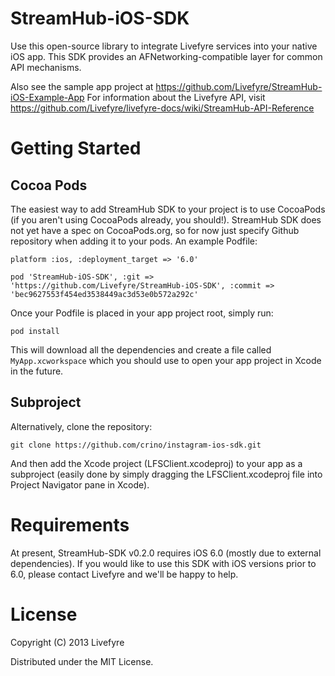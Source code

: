 StreamHub-iOS-SDK
=================

Use this open-source library to integrate Livefyre services into your native iOS app.
This SDK provides an AFNetworking-compatible layer for common API mechanisms.

Also see the sample app project at https://github.com/Livefyre/StreamHub-iOS-Example-App
For information about the Livefyre API, visit https://github.com/Livefyre/livefyre-docs/wiki/StreamHub-API-Reference

# Getting Started

## Cocoa Pods

The easiest way to add StreamHub SDK to your project is to use CocoaPods (if you aren't
using CocoaPods already, you should!). StreamHub SDK does not yet have a spec on CocoaPods.org, 
so for now just specify Github repository when adding it to your pods. An example Podfile:

    platform :ios, :deployment_target => '6.0'

    pod 'StreamHub-iOS-SDK', :git => 'https://github.com/Livefyre/StreamHub-iOS-SDK', :commit => 'bec9627553f454ed3538449ac3d53e0b572a292c'

Once your Podfile is placed in your app project root, simply run:

    pod install

This will download all the dependencies and create a file called `MyApp.xcworkspace` which you should
use to open your app project in Xcode in the future.

## Subproject

Alternatively, clone the repository:

    git clone https://github.com/crino/instagram-ios-sdk.git

And then add the Xcode project (LFSClient.xcodeproj) to your app as a subproject (easily done 
by simply dragging the LFSClient.xcodeproj file into Project Navigator pane in Xcode).

# Requirements

At present, StreamHub-SDK v0.2.0 requires iOS 6.0 (mostly due to external dependencies). If you
would like to use this SDK with iOS versions prior to 6.0, please contact Livefyre and we'll 
be happy to help.

# License

Copyright (C) 2013 Livefyre

Distributed under the MIT License.
